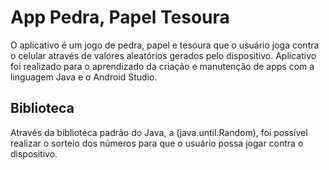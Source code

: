 # App Pedra, Papel Tesoura

O aplicativo é um jogo de pedra, papel e tesoura que o usuário joga contra o celular através de valores aleatórios gerados pelo dispositivo.
Aplicativo foi realizado para o aprendizado da criação e manutenção de apps com a linguagem Java e o Android Studio.

## Biblioteca
Através da biblioteca padrão do Java, a (java.until.Random), foi possível realizar o sorteio dos números para que o usuário possa jogar contra o dispositivo.
